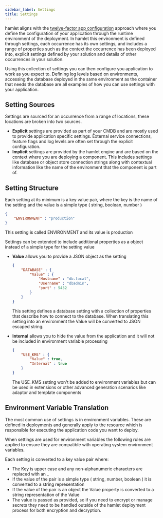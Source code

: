 ```yaml
---
sidebar_label: Settings
title: Settings
---
```


hamlet aligns with the [twelve-factor app configuration](https://12factor.net/config) approach where you define the configuration of your application through the runtime environment of the deployment. In hamlet this environment is defined through settings, each occurrence has its own settings, and includes a range of properties such as the context the occurrence has been deployed into, explicit settings defined by your solution and details of other occurrences in your solution.

Using this collection of settings you can then configure you application to work as you expect to. Defining log levels based on environments, accessing the database deployed in the same environment as the container that needs the database are all examples of how you can use settings with your application.

## Setting Sources

Settings are sourced for an occurrence from a range of locations, these locations are broken into two sources.

- **Explicit** settings are provided as part of your CMDB and are mostly used to provide application specific settings. External service connections, feature flags and log levels are often set through the explicit configuration.
- **Implicit** settings are provided by the hamlet engine and are based on the context where you are deploying a component. This includes settings like database or object store connection strings along with contextual information like the name of the environment that the component is part of.

## Setting Structure

Each setting at its minimum is a key value pair, where the key is the name of the setting and the value is a simple type ( string, boolean, number )

```json
{
    "ENVIRONMENT" : "production"
}
```

This setting is called ENVIRONMENT and its value is production

Settings can be extended to include additional properties as a object instead of a simple type for the setting value

- **Value** allows you to provide a JSON object as the setting

    ```json
    {
        "DATABASE" : {
            "Value" : {
                "Hostname" : "db.local",
                "Username" : "dbadmin",
                "port" : 5432
            }
        }
    }
    ```

    This setting defines a database setting with a collection of properties that describe how to connect to the database. When translating this setting into an environment the Value will be converted to JSON escaped string.

- **Internal** allows you to hide the value from the application and it will not be included in environment variable processing

    ```json
    {
        "USE_KMS" : {
            "Value" : true,
            "Internal" : true
        }
    }
    ```

    The USE_KMS setting won't be added to environment variables but can be used in extensions or other advanced generation scenarios like adaptor and template components

## Environment Variable Translation

The most common use of settings is in environment variables. These are defined in deployments and generally apply to the resource which is responsible for executing the application code you want to deploy.

When settings are used for environment variables the following rules are applied to ensure they are compatible with operating system environment variables.

Each setting is converted to a key value pair where:

- The Key is upper case and any non-alphanumeric characters are replaced with an _
- If the value of the pair is a simple type ( string, number, boolean ) it is converted to a string representation
- If the value of the pair is an object the Value property is converted to a string representation of the Value
- The value is passed as provided, so if you need to encrypt or manage secrets they need to be handled outside of the hamlet deployment process for both encryption and decryption.

